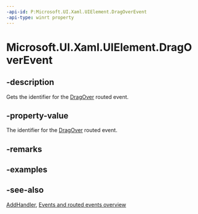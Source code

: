 ```yaml
---
-api-id: P:Microsoft.UI.Xaml.UIElement.DragOverEvent
-api-type: winrt property
---
```


<!-- Property syntax
public Windows.UI.Xaml.RoutedEvent DragOverEvent { get; }
-->

# Microsoft.UI.Xaml.UIElement.DragOverEvent

## -description
Gets the identifier for the [DragOver](uielement_dragover.md) routed event.

## -property-value
The identifier for the [DragOver](uielement_dragover.md) routed event.

## -remarks

## -examples

## -see-also
[AddHandler](uielement_addhandler_1350394113.md), [Events and routed events overview](/windows/uwp/xaml-platform/events-and-routed-events-overview)
